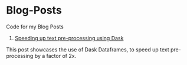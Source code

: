 # Blog-Posts
Code for my Blog Posts

1. [Speeding up text pre-processing using Dask](https://github.com/xssChauhan/Blog-Posts/blob/master/dask-text-processing/Dask%20Text%Processing.ipynb)

This post showcases the use of Dask Dataframes, to speed up text pre-processing by a factor of 2x.
